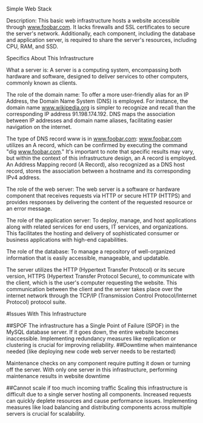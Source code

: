 Simple Web Stack

Description:
This basic web infrastructure hosts a website accessible through www.foobar.com. It lacks firewalls and SSL certificates to secure the server's network. Additionally, each component, including the database and application server, is required to share the server's resources, including CPU, RAM, and SSD.

Specifics About This Infrastructure

What a server is:
A server is a computing system, encompassing both hardware and software, designed to deliver services to other computers, commonly known as clients.

The role of the domain name:
To offer a more user-friendly alias for an IP Address, the Domain Name System (DNS) is employed. For instance, the domain name www.wikipedia.org is simpler to recognize and recall than the corresponding IP address 91.198.174.192. DNS maps the association between IP addresses and domain name aliases, facilitating easier navigation on the internet.

The type of DNS record www is in www.foobar.com:
www.foobar.com utilizes an A record, which can be confirmed by executing the command "dig www.foobar.com." It's important to note that specific results may vary, but within the context of this infrastructure design, an A record is employed. An Address Mapping record (A Record), also recognized as a DNS host record, stores the association between a hostname and its corresponding IPv4 address.

The role of the web server:
The web server is a software or hardware component that receives requests via HTTP or secure HTTP (HTTPS) and provides responses by delivering the content of the requested resource or an error message.

The role of the application server:
To deploy, manage, and host applications along with related services for end users, IT services, and organizations. This facilitates the hosting and delivery of sophisticated consumer or business applications with high-end capabilities.

The role of the database:
To manage a repository of well-organized information that is easily accessible, manageable, and updatable.


The server utilizes the HTTP (Hypertext Transfer Protocol) or its secure version, HTTPS (Hypertext Transfer Protocol Secure), to communicate with the client, which is the user's computer requesting the website. This communication between the client and the server takes place over the internet network through the TCP/IP (Transmission Control Protocol/Internet Protocol) protocol suite.


#Issues With This Infrastructure

##SPOF
The infrastructure has a Single Point of Failure (SPOF) in the MySQL database server. If it goes down, the entire website becomes inaccessible. Implementing redundancy measures like replication or clustering is crucial for improving reliability.
##Downtime when maintenance needed (like deploying new code web server needs to be restarted)

Maintenance checks on any component require putting it down or turning off the server. With only one server in this infrastructure, performing maintenance results in website downtime

##Cannot scale if too much incoming traffic
Scaling this infrastructure is difficult due to a single server hosting all components. Increased requests can quickly deplete resources and cause performance issues. Implementing measures like load balancing and distributing components across multiple servers is crucial for scalability.
